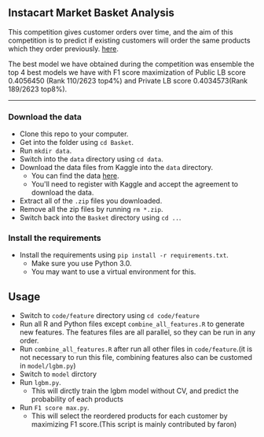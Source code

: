 Instacart Market Basket Analysis
-----------------------

This competition gives customer orders over time, and the aim of this competition is to predict if existing customers will order the same products which they order previously. [here](https://www.kaggle.com/c/instacart-market-basket-analysis).

The best model we have obtained during the competition was ensemble the top 4 best models we have with F1 score maximization of Public LB score 0.4056450 (Rank 110/2623 top4%) and Private LB score 0.4034573(Rank 189/2623 top8%).

----------------------

### Download the data

* Clone this repo to your computer.
* Get into the folder using `cd Basket`.
* Run `mkdir data`.
* Switch into the `data` directory using `cd data`.
* Download the data files from Kaggle into the `data` directory.  
    * You can find the data [here](https://www.kaggle.com/c/instacart-market-basket-analysis/data).
    * You'll need to register with Kaggle and accept the agreement to download the data.
* Extract all of the `.zip` files you downloaded.
* Remove all the zip files by running `rm *.zip`.
* Switch back into the `Basket` directory using `cd ..`.

### Install the requirements
 
* Install the requirements using `pip install -r requirements.txt`.
    * Make sure you use Python 3.0.
    * You may want to use a virtual environment for this.

Usage
-----------------------

* Switch to `code/feature` directory using `cd code/feature`
* Run all R and Python files except `combine_all_features.R` to generate new features. The features files are all parallel, so they can be run in any order.
* Run `combine_all_features.R` after run all other files in `code/feature`.(it is not necessary to run this file, combining features also can be customed in `model/lgbm.py`)
* Switch to `model` dirctory
* Run `lgbm.py`.
    * This will dirctly train the lgbm model without CV, and predict the probability of each products
* Run `F1 score max.py`.
    * This will select the reordered products for each customer by maximizing F1 score.(This script is mainly contributed by faron)

